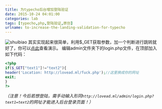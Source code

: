 ```yaml
---
title: 为typecho后台增加登陆验证
date: 2015-10-24 04:01:00
categories: lab
tags: [typecho,php,登陆验证,原创]
urlname: to-increase-the-landing-validation-for-typecho
---
```

![shuibiao][1]
其实实现起来很简单，利用$_GET获取参数，加一个判断进行跳转就好了，你可以[点此][2]查看演示。
编辑admin文件夹下的login.php文件，在顶部加入如下代码：
```php
<?php
if($_GET["text1"]!="text2"){
header('Location: http://lovead.ml/fuck.php');//这里换成你的网址
exit;
}
?>
```
*（注意！今后若想登陆，需手动输入形同```http://lovead.ml/admin/login.php?text1=text2```的网址才能进入后台登录页面！）*

  [1]: http://7xoffh.com1.z0.glb.clouddn.com/2015/10/2998938332.jpg
  [2]: http://lovead.ml/admin